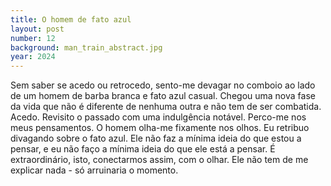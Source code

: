 ```yaml
---
title: O homem de fato azul
layout: post
number: 12
background: man_train_abstract.jpg
year: 2024
---
```


Sem saber se acedo ou retrocedo, sento-me devagar no comboio ao lado de um homem de barba branca e fato azul casual. Chegou uma nova fase da vida que não é diferente de nenhuma outra e não tem de ser combatida. Acedo. Revisito o passado com uma indulgência notável. Perco-me nos meus pensamentos. O homem olha-me fixamente nos olhos. Eu retribuo divagando sobre o fato azul. Ele não faz a mínima ideia do que estou a pensar, e eu não faço a mínima ideia do que ele está a pensar. É extraordinário, isto, conectarmos assim, com o olhar. Ele não tem de me explicar nada - só arruinaria o momento.